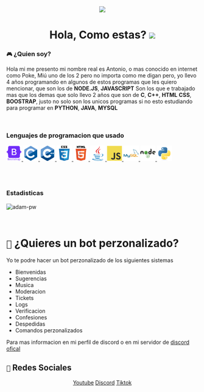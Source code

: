 <div align="center">
<img src="https://cdn.discordapp.com/attachments/1330703334419730474/1362928113893507152/PROGRAMADOR_EN_VARIAS_SECCIONES.png?ex=68042d38&is=6802dbb8&hm=5e10fd8e8aea07b661c0743d3686ab73005ad2c878ca23187ce88f14ee9229e5&">
</div>
<h1 align="center"><b>Hola, Como estas?  </b><img src="https://media.giphy.com/media/hvRJCLFzcasrR4ia7z/giphy.gif" width="35"></h1>

### `🎮` ¿Quien soy?
Hola mi me presento mi nombre real es Antonio, o mas conocido en internet como Poke, Miú uno de los 2 pero no importa como me
digan pero, yo llevo 4 años programando en algunos de estos programas que les quiero mencionar, que son los
de **NODE.JS**, **JAVASCRIPT** Son los que e trabajado mas que los demas que solo llevo 2 años que son de **C**, **C++**, **HTML**
**CSS**, **BOOSTRAP**, justo no solo son los unicos programas si no esto estudiando para programar en **PYTHON**, **JAVA**, **MYSQL**

<br>

<h3 align="left">Lenguajes de programacion que usado</h3>
<p align="left"> 

</a> <a href="https://getbootstrap.com" target="_blank" rel="noreferrer">
    <img src="https://raw.githubusercontent.com/devicons/devicon/master/icons/bootstrap/bootstrap-plain-wordmark.svg"
      alt="bootstrap" width="40" height="40" /> </a> <a href="https://www.cprogramming.com/" target="_blank"
    rel="noreferrer"> <img src="https://raw.githubusercontent.com/devicons/devicon/master/icons/c/c-original.svg"
      alt="c" width="40" height="40" /> </a> <a href="https://www.w3schools.com/cpp/" target="_blank" rel="noreferrer">
    <img src="https://raw.githubusercontent.com/devicons/devicon/master/icons/cplusplus/cplusplus-original.svg"
      alt="cplusplus" width="40" height="40" /> </a> <a href="https://www.w3schools.com/css/" target="_blank"
    rel="noreferrer"> <img
      src="https://raw.githubusercontent.com/devicons/devicon/master/icons/css3/css3-original-wordmark.svg" alt="css3"
      width="40" height="40" /> </a> <a href="https://www.w3.org/html/" target="_blank" rel="noreferrer"> <img
      src="https://raw.githubusercontent.com/devicons/devicon/master/icons/html5/html5-original-wordmark.svg"
      alt="html5" width="40" height="40" /> 
      <a href="https://www.java.com" target="_blank" rel="noreferrer"> <img
      src="https://raw.githubusercontent.com/devicons/devicon/master/icons/java/java-original.svg" alt="java" width="40"
      height="40" /> </a> <a href="https://developer.mozilla.org/en-US/docs/Web/JavaScript" target="_blank"
    rel="noreferrer"> <img
      src="https://raw.githubusercontent.com/devicons/devicon/master/icons/javascript/javascript-original.svg"
      alt="javascript" width="40" height="40" /> </a>
  </a> <a href="https://www.mysql.com/" target="_blank" rel="noreferrer"> <img
      src="https://raw.githubusercontent.com/devicons/devicon/master/icons/mysql/mysql-original-wordmark.svg"
      alt="mysql" width="40" height="40" /> </a> </a> <a href="https://nodejs.org" target="_blank" rel="noreferrer"> <img
      src="https://raw.githubusercontent.com/devicons/devicon/master/icons/nodejs/nodejs-original-wordmark.svg"
      alt="nodejs" width="40" height="40" /> </a>  <a href="https://www.python.org" target="_blank" rel="noreferrer"> <img
      src="https://raw.githubusercontent.com/devicons/devicon/master/icons/python/python-original.svg" alt="python"
      width="40" height="40" /> </a>  
      </p>

<br>
<br>
<h3>Estadisticas</h3>
<p><img align="center"
    src="https://github-readme-stats.vercel.app/api/top-langs?username=Miu-klipsCoding2-pw&show_icons=true&locale=en&bg_color=0d1117&text_color=ffffff&layout=compact"
    alt="adam-pw" 
    bg_color=#808080/></p>

<br>

# `🤖` ¿Quieres un bot perzonalizado?
Yo te podre hacer un bot perzonalizado de los siguientes sistemas

- Bienvenidas
- Sugerencias
- Musica
- Moderacion
- Tickets
- Logs
- Verificacion
- Confesiones
- Despedidas
- Comandos perzonalizados

Para mas informacion en mi perfil de discord o en mi servidor de <a href="#">discord ofical</a>


## `📡` Redes Sociales
<div align="center">

<a href="https://youtube.com/@miuklips?si=JXqUAfMNqtAHzn58">Youtube</a>
<a href="https://discord.gg/VWmpnY3h">Discord</a>
<a href="https://www.tiktok.com/@miuklips_viw?_t=ZS-8vufCPLgGIM&_r=1">Tiktok</a>

</div>
